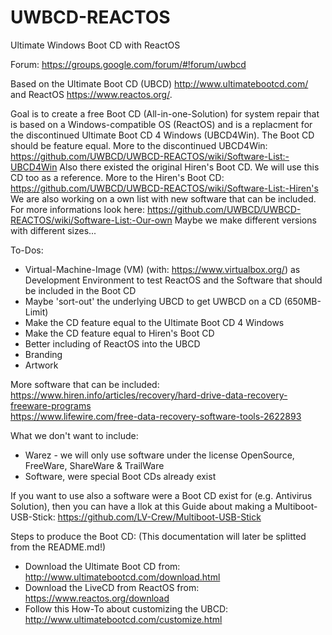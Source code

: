 # UWBCD-REACTOS
Ultimate Windows Boot CD with ReactOS

Forum: https://groups.google.com/forum/#!forum/uwbcd

Based on the Ultimate Boot CD (UBCD) http://www.ultimatebootcd.com/ and ReactOS https://www.reactos.org/.

Goal is to create a free Boot CD (All-in-one-Solution) for system repair that is based on a Windows-compatible OS (ReactOS) and is a replacment for the discontinued Ultimate Boot CD 4 Windows (UBCD4Win). The Boot CD should be feature equal.
More to the discontinued UBCD4Win: https://github.com/UWBCD/UWBCD-REACTOS/wiki/Software-List:-UBCD4Win
Also there existed the original Hiren's Boot CD. We will use this CD too as a reference.
More to the Hiren's Boot CD: https://github.com/UWBCD/UWBCD-REACTOS/wiki/Software-List:-Hiren's
We are also working on a own list with new software that can be included.
For more informations look here: https://github.com/UWBCD/UWBCD-REACTOS/wiki/Software-List:-Our-own
Maybe we make different versions with different sizes...

To-Dos:
- Virtual-Machine-Image (VM) (with: https://www.virtualbox.org/) as Development Environment to test ReactOS and the Software that should be included in the Boot CD
- Maybe 'sort-out' the underlying UBCD to get UWBCD on a CD (650MB-Limit)
- Make the CD feature equal to the Ultimate Boot CD 4 Windows
- Make the CD feature equal to Hiren's Boot CD
- Better including of ReactOS into the UBCD
- Branding
- Artwork

More software that can be included:  
https://www.hiren.info/articles/recovery/hard-drive-data-recovery-freeware-programs  
https://www.lifewire.com/free-data-recovery-software-tools-2622893  

What we don't want to include:
- Warez - we will only use software under the license OpenSource, FreeWare, ShareWare & TrailWare
- Software, were special Boot CDs already exist

If you want to use also a software were a Boot CD exist for (e.g. Antivirus Solution), then you can have a llok at this Guide about making a Multiboot-USB-Stick: https://github.com/LV-Crew/Multiboot-USB-Stick

Steps to produce the Boot CD: (This documentation will later be splitted from the README.md!)
- Download the Ultimate Boot CD from: http://www.ultimatebootcd.com/download.html
- Download the LiveCD from ReactOS from: https://www.reactos.org/download
- Follow this How-To about customizing the UBCD: http://www.ultimatebootcd.com/customize.html

